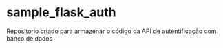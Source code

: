 # sample_flask_auth

Repositorio criado para armazenar o código da API de autentificação com banco de dados